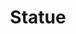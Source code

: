 ---
pid: WS34
title: Statue
location_transcription: In Washington Square
zipcode: '19106'
outside_phl: 
neighborhood: Society Hill,Old City
age: '16'
age_range: 13-19
instagram: 
image_file_name: WS_34.jpg
proposal_transcription: A cool statue kids can take pictures with or that they can
  interact with by pressing buttons that activate diffent things.
topic: Unknown,Youth
topic_summary: 0, 0
type: Interactive,Sculpture Statue
keywords_other: statue, washington square
credit: Raanee Smith
image_labels: 
twitter: 
facebook: 
permalink: "/monuments/ws34/"
layout: item-page
---